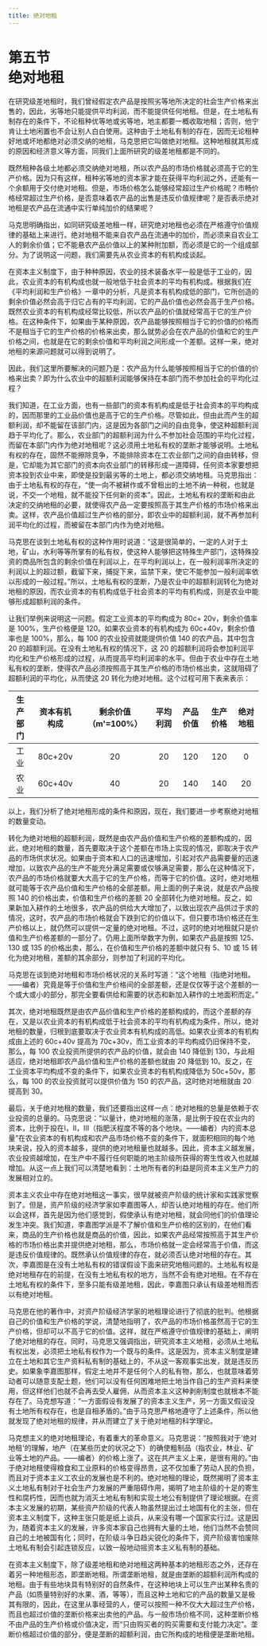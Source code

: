 ```yaml
---
title: 绝对地租
---
```


# 第五节<br>**绝对地租**

在研究级差地租时，我们曾经假定农产品是按照劣等地所决定的社会生产价格来出售的，因此，劣等地只能提供平均利润，而不能提供任何地租。但是，在土地私有制存在的条件下，不论租种优等地或劣等地，地主都要一概收取地租；否则，他宁肯让土地闲置也不会让别人白白使用。这种由于土地私有制的存在，因而无论租种好地或坏地都绝对必须交纳的地租，马克思把它叫做绝对地租。这种地租就其形成的原因和经济意义等方面，同我们上面所研究的级差地租都是不同的。

既然租种各级土地都必须交纳绝对地租，所以农产品的市场价格就必须高于它的生产价格。因为只有这样，租种劣等地的资本家才能在获得平均利润之外，还能有一个余额用于交付绝对地租。但是，市场价格怎么能够经常超过生产价格昵？市畅价格经常超过生产价格，是否意味着农产品的出售是违反价值规律呢？是否表示绝对地租是农产品在流通中实行单纯加价的结果呢？

马克思明确指出，如同研究级差地租一样，研究绝对地租也必须在严格遵守价值规律的基础上来进行。绝对地租不能来自农产品在流通中的加价，而必须来自农业工人的剩余价值；它不能悬农产品价值以上的某种附加额，而必须是它的一个组成部分。为了说明这一问题，我们需要先从农业资本的有机构成谈起。

在资本主义制度下，由于种种原因，农业的技术装备水平一般是低于工业的，因此，农业资本的有机构成也就一般地低于社会资本的平均有机构成。根据我们在《平均利润和生产价格》一章中的分析，凡是资本有机构成低的部门，它所创造的剩余价值必然会高于归它占有的平均利润，它的产品价值也必然会高于生产价格。既然农业资本的有机构成经常比较低，所以农产品的价值就经常高于它的生产价格。在这种条件下，如果由于某种原因，农产品能够按照相当于它的价值的价格而不是相当于它的生产价格的价格来出卖，那么就势必会在农产品的价值和它的生产价格之间，也就是在它的剩余价值和平均利润之间形成一个差额。这样一来，绝对地租的来源问题就可以得到说明了。

因此，我们这里所要解决的问题乃是：农产品为什么能够按照相当于它的价值的价格来出卖？即为什么农业中的超额利润能够保持在本部门而不参加社会的平均化过程？

我们知道，在工业方面，也有一些部门的资本有机构成是低于社会资本的平均构成的，因而那里的工业品价值也是高于它的生产价格。尽管如此，但由此而产生的超额利润，却不能留在该部门内，这是因为各部门之间的自由竞争，使这种超额利润趋于平均化了。那么，农业部门的超额利润为什么不参加社会范围的平均化过程，而留在本部门内作为绝对地租呢？这必须用土地私有权的垄断才能够说明。土地私有权的存在，固然不能擦除竞争，不能排除资本在工农业部门之间的自由转移，但是，它却能为其它部门的资本向农业部门的转移形成一道障碍，任何资本家要想把资本投到农业中来，即使是投到最劣等的土地上，都必须交纳地租。马克思指出：由于土地私有权的存在，“使一向不被耕作或不曾租出的土地不纳一种税，也就是说，不交一个地租，就不能投下任何新的资本”。因此，土地私有权的垄断和由此决定的交纳地租的必要，就使得农产品一定要按照高于其生产价格的市场价格来出卖。这样，农产品价值超过生产价格的部分，即农业中的超额利润，就不再参加利润平均化的过程，而被留在本部门内作为绝对地租。

马克思在谈到土地私有权的这种作用时说道：“这是很简单的，一定的人对于土地，矿山，水利等等所掌有的私有权，使这种人能够把这特殊生产部门，这特殊投资的商品所包含的剩余价值在利润以上，在平均利润以上，在一般利润率所决定的利润以上的超过额，截留下来，捕捉下来，监禁下来，使它不能参加一般利润率依以形成的一般过程。”所以，土地私有权的垄断，乃是农业中的超额利润转化为绝对地租的原因，而农业资本的有机构成低于社会资本的平均有机构成，则是农业中能够形成超额利润的条件。

让我们举例来说明这一问题。假定工业资本的平均构成为 80c+ 20v，剩余价值率是 100%，生产价格便是 120。如果农业资本的有机构成为 60c+40v，剩余价值率也是 100%，那么，每 100 的农业投资就能提供价值 140 的农产品，其中包含 20 的超额利润。在没有土地私有权的情况下，这 20 的超额利润将会参加利润平均化和生产价格形成的过程，从而提高平均利润率的水平。但由于农业中存在土地私有权的垄断，使得农产品必须按照高于其生产价格的市场价格出卖，这就阻碍了超额利润的平均化，从而使这 20 转化为绝对地租。这个过程可用下表来表示：

<center>

| 生产部门 | 资本有机构成 | 剩余价值（m'=100%） | 平均利润 | 产品价值 | 生产价格 | 绝对地租 |
| :---: | :---: | :---: | :---: | :---: | :---: | :---: |
| 工业 | 80c+20v | 20 | 20 | 120 | 120 | 0 |
| 农业 | 60c+40v | 40 | 20 | 140 | 140 | 20 |

</center>

以上，我们分析了绝对地租形成的条件和原因，现在，我们要进一步考察绝对地租的数量变动。

转化为绝对地租的超额利润，既然是由农产品价值和生产价格的差额构成的，因此，绝对地租的数量，首先要取决于这个差额在市场上实现的情况，即取决于农产品的市场供求状况。如果由于资本和人口的迅速增加，引起对农产品需要量的迅速增加，以致农产品的生产不能充分满足需要或仅够满足需要，那么在这种情况下，农产品的市场价格就要大大高于它的生产价格，而等于它的价值。这时，绝对地租就可能等于农产品价值和生产价格的全部差额。用上面的例子来说，就是农产品按照 140 的价格出卖，价值和生产价格的差额 20 全部转化为绝对地租。反之，如果新加入耕作的土地很多，农产品的供给大大增加了，以致出现农产品供过于求的情况，这时，农产品的市场价格就会下跌到它的价值以下。但只要市场价格还在生产价格以上，就仍然可以提供一定量的绝对地租。不过，这时的绝对地租就只是价值和生产价格差额的一部分了。仍用上面所举数字为例，如果农产品是按照 125、130 或 135 的价格出卖，那么，在价值和生产价格的差额中就只有 5、10 或 15 转化为绝对地租，差额的其余部分，则参加了利润的平均化。

马克思在谈到绝对地租和市场价格状况的关系时写道：“这个地租（指绝对地租。——编者）究竟是等于价值和生产价格间的全部差额，还是仅仅等于这个差额的一个或大或小的部分，那完全要看供给和需要的状态和新加入耕作的土地面积而定。”

其次，绝对地租既然是由农产品价值和生产价格的差额构成的，而这个差额的存在，又是以农业资本的有机构成低于社会资本的平均有机构成为条件，所以，绝对地租的数量，归根到底要取决于农业资本有机构成的高低。如果农业资本的有机构成由上述的 60c+40v 提高为 70c+30v，而工业资本的平均构成仍旧保持不变，那么，每 100 农业投资所提供的农产品的价值，就会由 140 降低到 130，与此相适应，绝对地租即农产品价值和生产价格的差额也就由 20 降低到 10。反之，在工业资本平均构成不变的条件下，如果农业资本的有机构成降低为 50c+50v，那么，每 100 的农业投资就可以提供价值为 150 的农产品，这时绝对地租就由 20 提高到 30。

最后，关于绝对地租的数量，我们还要指出这样一点：绝对地租的总量是依赖于农业投资的总量的。马克思说：“以量计，绝对地租的涨落，是比例于投在农业内的资本，比例于投在Ⅰ，Ⅱ，Ⅲ（指肥沃程度不等的各个地块。——编者）内的资本总量”在农业资本的有机构成和农产品市场价格不变的条件下，就面积相同的每个地块来说，投入的资本越多，提供的绝对地租量也就越多。因此，资本主义越发展，农业投资越增加，在生产中不履行任何职能的地主阶级所获得的寄生性收入也就越增加。从这一点上我们可以清楚地看到：土地所有者的利益是同资本主义生产力的发展相对立的。

资本主义农业中存在绝对地租这一事实，很早就被资产阶级的统计家和实践家觉察到了。但是，资产阶级的经济学家如李嘉图等人，却否认绝对地租的存在。他们所以会这样，首先是因为他们感觉到，假使承认有绝对地租，就会同他们的价值理论发生冲突。我们知道，李嘉图学派是不了解价值和生产价格的区别的，在他们看来，商品的生产价格也就是商品的价值，因此，如果农产品经常按照高于其生产价格的市场价格出卖并提供绝对地租，那么，市场价格就一定会经常高于价值，而这是违反价值规律的。既然承认价值规律的存在，就必须否认绝对地租的存在。其次，李嘉图是在没有土地私有权的错误假设下面来研究地租问题的。土地私有权是绝对地租存在的前提，在没有土地私有权的地方，当然不会有绝对地租。在不存在土地私有权的条件下，至多只能有级差地租，因此，李嘉图只承认有级差地租而否以有绝对地租。

马克思在他的著作中，对资产阶级经济学家的地租理论进行了彻底的批判。他根据自己的价值和生产价格的学说，清楚地指明了，农产品的市场价格虽然高于它的生产价格，但却可以不高于它的价值。这祥，就在严格遵守价值规律的基础上，阐明了绝对地租的存在。同时，马克思又强调指出，研究资本主义地租，必须从土地私有权出发，必须把土地私有权作为一个既与的条件。这是因为，资本主义制度是建立在土地和其它生产资料私有制的基础上的，不从这一客观事实出发，就是违反历史。如果象李嘉图那样，假定土地并不是任何个人的私有物，那么，也就意味着劳动者可以随意支配土题，他们可以没有任何困难地把土地当作自己的生产资料来使用，但这样他们也就不会再去受人雇佣，从而资本主义这种剥削制度也就根本不能存在了。马克想写道：“一方面假设有发展了的资本主义生产，另一方面又假设没有土地所有权存在，也是自相矛盾的。”由于马克思严格地遵守了上述条件，所以他就发现了绝对地租的规律，并从而建立了关于绝对地租的科学理论。

马克想主义的绝对地租理论，有着重大的革命意义。马克思说：“按照我对于'绝对地租'的理解，地产（在某些历史的状况之下）的确使粗制品（指农业，林业、矿业等土地的产品。——编者）的价格上涨了。这在共产主义上来，是很有用的。”由于绝对地租使得粮食和工业原料的价格变得昂贵，这不仅加重了劳动人民的负担，而且对于资本主义工农业的发展也是不利的。绝对地租的理论，既然揭明了资本主义土地私有制对于社会生产力发展的严重阻碍作用，揭明了地主阶级的十足的寄生性和腐朽性，因而也就为消灭土地私有制和实现土地公有制提供了理论根据。在资本主义发展的初期，某些资产阶级的代表人物虽然提出过土地国有化的主张，但在资本主义制度下，这种主张只能是纸上谈兵，从来没有哪一个国家实行过。这是因为，随着资本主义的发展，许多资本家自己也拥有大量的土地，他们当然不会赞同自己的土地被国有化；同时，在阶级斗争日趋尖锐化的条件下，资产阶级害怕废除土地私有制会引起连锁反应，以致一般地动摇资本主义私有制的基础。

在资本主义制度下，除了级差地租和绝对地租这两种基本的地租形态之外，还存在着另一种地租形态，即垄断地租。所谓垄断地租，就是由垄断的超额利润所构成的地租。由于有些地块具有特别好的自然条件，在这种地块上可以生产出某种名贵的产品（如质量特别好的水果、酒，等等），而且这种土地和它的产品的数量又是极其有限的，因此，在这里从事经营的人，便可以按照一种不仅大大超过生产价格，而且也超过价值的垄断价格来出卖他的产品。与一般市场价格不同，这种垄断价格不由产品的生产价格或价值决定，而“只由购买者的购买需要和支付能力决定”。垄断价格超过价值的部分，便是垄断的超额利润，由它所构成的地租便是垄断地租。